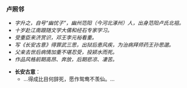 ### 卢照邻
- _字升之，自号“幽忧子”，幽州范阳（今河北涿州）人，出身范阳卢氏北祖。_
- _十岁赴江南跟随文学大儒和经石专家学习。_
- _受重臣来济赏识，邓王李元裕看重。_
- _写《长安古意》得罪武三思，出狱后患风疾，为治病拜师药王孙思邈。_
- _父亲去世后病情加重不堪忍受，投颍水而死。_
- _作品风格前期高昂、奔放，后期悲凉、凄苦。_

* **长安古意**：
  * …得成比目何辞死，愿作鸳鸯不羡仙。…
